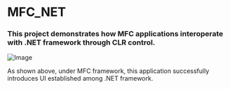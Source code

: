# MFC_NET

### This project demonstrates how MFC applications interoperate with .NET framework through CLR control.

![Image](https://github.com/Chen-Si-An/MFC_NET/blob/main/MFC_NET.jpg)

As shown above, under MFC framework, this application successfully introduces UI established among .NET framework.
